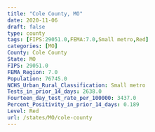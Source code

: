 ```yaml
---
title: "Cole County, MO"
date: 2020-11-06
draft: false
type: county
tags: [FIPS:29051.0,FEMA:7.0,Small metro,Red]
categories: [MO]
County: Cole County
State: MO
FIPS: 29051.0
FEMA_Region: 7.0
Population: 76745.0
NCHS_Urban_Rural_Classification: Small metro
Tests_in_prior_14_days: 2638.0
Fourteen_day_test_rate_per_100000: 3437.0
Percent_Positivity_in_prior_14_days: 0.189
Level: Red
url: /states/MO/cole-county
---
```



